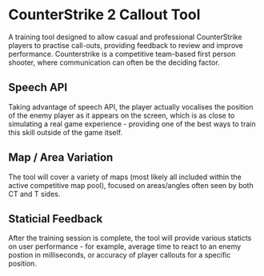 # CounterStrike 2 Callout Tool
A training tool designed to allow casual and professional CounterStrike players to practise call-outs, providing feedback to review and improve performance. Counterstrike is a competitive team-based first person shooter, where communication can often be the deciding factor.

## Speech API
Taking advantage of speech API, the player actually vocalises the position of the enemy player as it appears on the screen, which is as close to simulating a real game experience - providing one of the best ways to train this skill outside of the game itself.

## Map / Area Variation
The tool will cover a variety of maps (most likely all included within the active competitive map pool), focused on areas/angles often seen by both CT and T sides. 

## Staticial Feedback
After the training session is complete, the tool will provide various staticts on user performance - for example, average time to react to an enemy postion in milliseconds, or accuracy of player callouts for a specific position.
